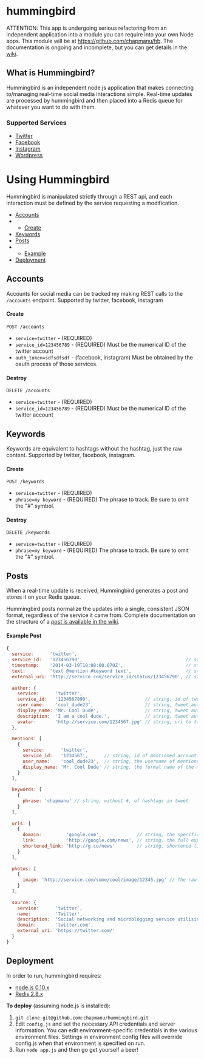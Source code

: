 hummingbird
===========

ATTENTION: This app is undergoing serious refactoring from an independent application into a module you can require into your own Node apps. This module will be at https://github.com/chapmanu/hb. The documentation is ongoing and incomplete, but you can get details in the [wiki](https://github.com/chapmanu/hummingbird/wiki).


## What is Hummingbird? ##
Hummingbird is an independent node.js application that makes connecting to/managing real-time social media interactions simple. Real-time updates are processed by hummingbird and then placed into a Redis queue for whatever you want to do with them.

### Supported Services ###
* [Twitter](#twitter)
* [Facebook](#facebook)
* [Instagram](#instagram)
* [Wordpress](#wordpress)


# Using Hummingbird #

Hummingbird is manipulated strictly through a REST api, and each interaction must be defined by the service requesting a modification.

* [Accounts](#accounts)
* * [Create](#create)
* [Keywords](#keywords)
* [Posts](#posts)
* * [Example](#example-post)
* [Deployment](#deployment)


## Accounts ##

Accounts for social media can be tracked my making REST calls to the `/accounts` endpoint.
Supported by twitter, facebook, instagram

#### Create ####
`POST /accounts`
* `service=twitter` - (REQUIRED)
* `service_id=123456789` - (REQUIRED) Must be the numerical ID of the twitter account
* `auth_token=sdfsdfsdf` - (facebook, instagram) Must be obtained by the oauth process of those services.

#### Destroy ####
`DELETE /accounts`
* `service=twitter` - (REQUIRED)
* `service_id=123456789` - (REQUIRED) Must be the numerical ID of the twitter account

## Keywords ##

Keywords are equivalent to hashtags without the hashtag, just the raw content.
Supported by twitter, facebook, instagram.

#### Create ####
`POST /keywords`
* `service=twitter` - (REQUIRED)
* `phrase=my keyword` - (REQUIRED) The phrase to track. Be sure to omit the "#" symbol.

#### Destroy ####
`DELETE /keywords`
* `service=twitter` - (REQUIRED)
* `phrase=my keyword` - (REQUIRED) The phrase to track. Be sure to omit the "#" symbol.



## Posts ##

When a real-time update is received, Hummingbird generates a post and stores it on your Redis queue.

Hummingbird posts normalize the updates into a single, consistent JSON format, regardless of the service it came from. Complete documentation on the structure of a [post is available in the wiki](https://github.com/chapmanu/hummingbird/wiki/Post-JSON-structure-definition).


#### Example Post ###

```javascript
{
  service:      'twitter',
  service_id:   '123456790',                                      // string, id of tweet
  timestamp:    '2014-03-19T10:08:00.070Z',                       // string, ISO 8601 timestamp of tweet
  text:         'text @mention #keyword text',                    // string, tweet text content
  external_uri: 'http://service.com/service_id/status/123456790', // string, twitter tweet url
  
  author: {
    service:      'twitter',
    service_id:   '1234567890',                    // string, id of tweet author
    user_name:    'cool_dude23',                   // string, tweet author username
    display_name: 'Mr. Cool Dude',                 // string, tweet author formal name
    description:  'I am a cool dude.',             // string, tweet author description
    avatar:       'http://service.com/1234567.jpg' // string, url to twitter user thumbnail
  },
  
  mentions: [
    {
      service:      'twitter',
      service_id:   '1234567',      // string, id of mentioned account
      user_name:    'cool_dude23',  // string, the username of mentioned account
      display_name: 'Mr. Cool Dude' // string, the formal name of the mentioned account
    }
  ],
  
  keywords: [
    {
      phrase: 'chapmanu' // string, without #, of hashtags in tweet
    }
  ],
  
  urls: [
    {
      domain:         'google.com',             // string, the specific domain of the expanded URL
      link:           'http://google.com/news', // string, the full expanded url
      shortened_link: 'http://g.co/news'        // string, shortened link in tweet text
    }
  ],
  
  photos: [
    {
      image: 'http://service.com/some/cool/image/12345.jpg' // The raw url to the largest image in tweet
    }
  ],
  
  source: {
    service:      'twitter',
    name:         'Twitter',
    description:  'Social networking and microblogging service utilising instant messaging, SMS or a web interface.',
    domain:       'twitter.com',
    external_uri: 'https://twitter.com/'
  }
}
```


## Deployment ##
In order to run, hummingbird requires:
* [node.js 0.10.x](http://nodejs.org/)
* [Redis 2.8.x](http://redis.io/)

**To deploy** (assuming node.js is installed):

1. `git clone git@github.com:chapmanu/hummingbird.git`
2. Edit `config.js` and set the necessary API credentials and server information. You can edit environment-specific credentials in the various environment files. Settings in environment config files will override config.js when that environment is specified on run.
3. Run `node app.js` and then go get yourself a beer!
